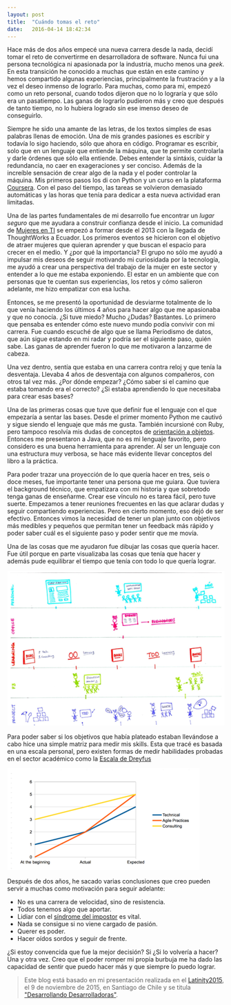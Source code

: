 ```yaml
---
layout: post
title:  "Cuándo tomas el reto"
date:   2016-04-14 18:42:34
---
```


Hace más de dos años empecé una nueva carrera desde la nada, decidí tomar el reto de convertirme en desarrolladora de software. Nunca fui una persona tecnológica ni apasionada por la industria, mucho menos una *geek*. En esta transición he conocido a muchas que están en este camino y hemos compartido algunas experiencias, principalmente la frustración y a la vez el deseo inmenso de lograrlo. Para muchas, como para mi, empezó como un reto personal, cuando todos dijeron que no lo lograría y que sólo era un pasatiempo. Las ganas de lograrlo pudieron más y creo que después de tanto tiempo, no lo hubiera logrado sin ese imenso deseo de conseguirlo.

Siempre he sido una amante de las letras, de los textos simples de esas palabras llenas de emoción. Una de mis grandes pasiones es escribir y todavía lo sigo haciendo, sólo que ahora en código. Programar es escribir, solo que en un lenguaje que entiende la máquina, que te permite controlarla y darle órdenes que sólo ella entiende. Debes entender la sintáxis, cuidar la redundancia, no caer en exageraciones y ser conciso. Además de la increíble sensación de crear algo de la nada y el poder controlar la máquina. Mis primeros pasos los di con Python y un curso en la plataforma [Coursera](https://www.coursera.org/). Con el paso del tiempo, las tareas se volvieron demasiado automáticas y las horas que tenía para dedicar a esta nueva actividad eran limitadas.

Una de las partes fundamentales de mi desarrollo fue encontrar un *lugar seguro* que me ayudara a construir confianza desde el inicio. La comunidad de [Mujeres en TI](http://mujeresentecnologia.ec/) se empezó a formar desde el 2013 con la llegada de ThoughtWorks a Ecuador. Los primeros eventos se hicieron con el objetivo de atraer mujeres que quieran aprender y que buscan el espacio para crecer en el medio. Y ¿por qué la importancia? El grupo no sólo me ayudó a impulsar mis deseos de seguir motivando mi curiosidada por la tecnología, me ayudó a crear una perspectiva del trabajo de la mujer en este sector y entender a lo que me estaba exponiendo. El estar en un ambiente que con personas que te cuentan sus experiencias, los retos y cómo salieron adelante, me hizo empatizar con esa lucha.

Entonces, se me presentó la oportunidad de desviarme totalmente de lo que venía haciendo los últimos 4 años para hacer algo que me apasionaba y que no conocía. ¿Si tuve miedo? Mucho ¿Dudas? Bastantes. Lo primero que pensaba es entender cómo este nuevo mundo podía convivir con mi carrera. Fue cuando escuché de algo que se llama Periodismo de datos, que aún sigue estando en mi radar y podría ser el siguiente paso, quién sabe. Las ganas de aprender fueron lo que me motivaron a lanzarme de cabeza.

Una vez dentro, sentía que estaba en una carrera contra reloj y que tenía la desventaja. Llevaba 4 años de desventaja con algunos compañeros, con otros tal vez más. ¿Por dónde empezar? ¿Cómo saber si el camino que estaba tomando era el correcto? ¿Si estaba aprendiendo lo que necesitaba para crear esas bases?

Una de las primeras cosas que tuve que definir fue el lenguaje con el que empezaría a sentar las bases. Desde el primer momento Python me cautivó y sigue siendo el lenguaje que más me gusta. También incursioné con Ruby, pero tampoco resolvía mis dudas de conceptos de [orientación a objetos](https://es.wikipedia.org/wiki/Programaci%C3%B3n_orientada_a_objetos). Entonces me presentaron a Java, que no es mi lenguaje favorito, pero considero es una buena herramienta para aprender. Al ser un lenguaje con una estructura muy verbosa, se hace más evidente llevar conceptos del libro a la práctica. 

Para poder trazar una proyección de lo que quería hacer en tres, seis o doce meses, fue importante tener una persona que me guiara. Que tuviera el background técnico, que empatizara con mi historia y que sobretodo tenga ganas de enseñarme. Crear ese vínculo no es tarea fácil, pero tuve suerte. Empezamos a tener reuniones frecuentes en las que aclarar dudas y seguir compartiendo experiencias. Pero en cierto momento, eso dejó de ser efectivo. Entonces vimos la necesidad de tener un plan junto con objetivos más medibles y pequeños que permitan tener un feedback más rápido y poder saber cuál es el siguiente paso y poder sentir que me movía.

Una de las cosas que me ayudaron fue dibujar las cosas que quería hacer. Fue útil porque en parte visualizaba las cosas que tenía que hacer y además pude equilibrar el tiempo que tenía con todo lo que quería lograr. 

![Alt text](/img/imagen1.png "Imagen1")

Para poder saber si los objetivos que había plateado estaban llevándose a cabo hice una simple matriz para medir mis skills. Esta que tracé es basada en una escala personal, pero existen formas de medir habilidades probadas en el sector académico como la [Escala de Dreyfus](https://en.wikipedia.org/wiki/Dreyfus_model_of_skill_acquisition)

![Alt text](/img/imagen2.png "Imagen2")

Después de dos años, he sacado varias conclusiones que creo pueden servir a muchas como motivación para seguir adelante:

- No es una carrera de velocidad, sino de resistencia.
- Todos tenemos algo que aportar.
- Lidiar con el [síndrome del impostor](https://es.wikipedia.org/wiki/S%C3%ADndrome_del_impostor) es vital.
- Nada se consigue si no viene cargado de pasión.
- Querer es poder.
- Hacer oídos sordos y seguir de frente.

¿Si estoy convencida que fue la mejor decisión? Si ¿Si lo volvería a hacer? Una y otra vez. Creo que el poder romper mi propia burbuja me ha dado las capacidad de sentir que puedo hacer más y que siempre lo puedo lograr.

> Este blog está basado en mi presentación realizada en el [Latinity2015](http://www.latinity.info/), el 9 de noviembre de 2015, en Santiago de Chile y se titula ["Desarrollando Desarrolladoras"](http://www.slideshare.net/ThoughtWorks/desarrollando-desarrolladoras).
